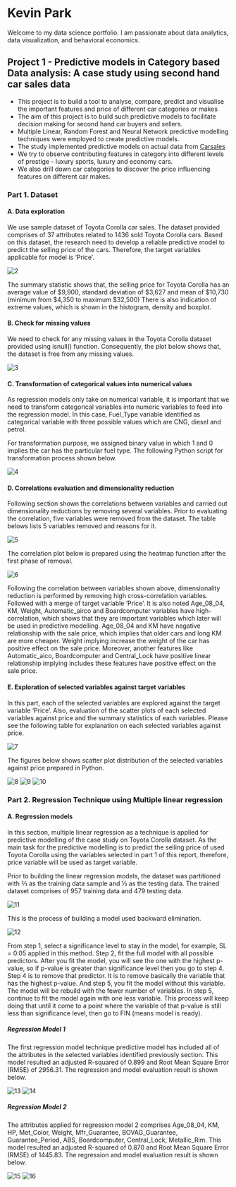 # Kevin Park          
Welcome to my data science portfolio. I am passionate about data analytics, data visualization, and behavioral economics.

## Project 1 - Predictive models in Category based Data analysis:  A case study using second hand car sales data

* This project is to build a tool to analyse, compare, predict and visualise the important features and price of different car categories or makes 
* The aim of this project is to build such predictive models to facilitate decision making for second hand car buyers and sellers.
* Multiple Linear, Random Forest and Neural Network predictive modelling techniques were employed to create predictive models.
* The study implemented predictive models on actual data from [Carsales](https://www.carsales.com.au)
* We try to observe contributing features in category into different levels of prestige - luxury sports, luxury and economy cars.
* We also drill down car categories to discover the price influencing features on different car makes.

### Part 1. Dataset

#### A. Data exploration

We use sample dataset of Toyota Corolla car sales. The dataset provided comprises of 37 attributes related to 1436 sold Toyota Corolla cars. Based on this dataset, the research need to develop a reliable predictive model to predict the selling price of the cars. Therefore, the target variables applicable for model is ‘Price’.

![2](https://user-images.githubusercontent.com/32251175/160736373-b626234a-2f39-4eb6-9f79-b73ba29b82e4.PNG)

The summary statistic shows that, the selling price for Toyota Corolla has an average value of $9,900, standard deviation of $3,627 and mean of $10,730 (minimum from $4,350 to maximum $32,500) There is also indication of extreme values, which is shown in the histogram, density and boxplot. 

#### B. Check for missing values

We need to check for any missing values in the Toyota Corolla dataset provided using isnull() function. Consequently, the plot below shows that, the dataset is free from any missing values.

![3](https://user-images.githubusercontent.com/32251175/160737020-9fbbd381-42f7-4753-b03b-7c5996b14d75.PNG)

#### C. Transformation of categorical values into numerical values

As regression models only take on numerical variable, it is important that we need to transform categorical variables into numeric variables to feed into the regression model. In this case, Fuel_Type variable identified as categorical variable with three possible values which are CNG, diesel and petrol.

For transformation purpose, we assigned binary value in which 1 and 0 implies the car has the particular fuel type. The following Python script for transformation process shown below.

![4](https://user-images.githubusercontent.com/32251175/160737093-5871e614-8453-4363-a2be-57752cf37361.PNG)

#### D. Correlations evaluation and dimensionality reduction

Following section shown the correlations between variables and carried out dimensionality reductions by removing several variables. Prior to evaluating the correlation, five variables were removed from the dataset. The table belows lists 5 variables removed and reasons for it.

![5](https://user-images.githubusercontent.com/32251175/160737167-2ae47291-7b42-4345-8259-fe4cbad57f0e.PNG)

The correlation plot below is prepared using the heatmap function after the first phase of removal.

![6](https://user-images.githubusercontent.com/32251175/160737243-58b636c9-5cc4-4009-9b98-aa7bcc0a8e7e.PNG)

Following the correlation between variables shown above, dimensionality reduction is performed by removing high cross-correlation variables. Followed with a merge of target variable ‘Price’. It is also noted Age_08_04, KM, Weight, Automatic_airco and Boardcomputer variables have high-correlation, which shows that they are important variables which later will be used in predictive modelling. Age_08_04 and KM have negative relationship with the sale price, which implies that older cars and long KM are more cheaper. Weight implying increase the weight of the car has positive effect on the sale price. Moreover, another features like Automatic_aico, Boardcomputer and Central_Lock have positive linear relationship implying includes these features have positive effect on the sale price.

#### E. Exploration of selected variables against target variables

In this part, each of the selected variables are explored against the target variable ‘Price’. Also, evaluation of the scatter plots of each selected variables against price and the summary statistics of each variables. Please see the following table for explanation on each selected variables against price.

![7](https://user-images.githubusercontent.com/32251175/160738436-55375ab2-9968-4ade-9e97-8e37238d6e0b.PNG)

The figures below shows scatter plot distribution of the selected variables against price prepared in Python. 

![8](https://user-images.githubusercontent.com/32251175/160744621-21e95cf7-cbe2-42e1-bccf-e5aa95449bbc.PNG)
![9](https://user-images.githubusercontent.com/32251175/160744623-25a97ba2-d88e-4850-9fdb-2f66e0b35883.PNG)
![10](https://user-images.githubusercontent.com/32251175/160744629-1ce1f4a6-aa21-47c7-8361-89ba363703d9.PNG)

### Part 2. Regression Technique using Multiple linear regression

#### A. Regression models

In this section, multiple linear regression as a technique is applied for predictive modelling of the case study on Toyota Corolla dataset. As the main task for the predictive modelling is to predict the selling price of used Toyota Corolla using the variables selected in part 1 of this report, therefore, price variable will be used as target variable. 

Prior to building the linear regression models, the dataset was partitioned with ⅔ as the training data sample and ⅓ as the testing data. The trained dataset comprises of 957 training data and 479 testing data. 

![11](https://user-images.githubusercontent.com/32251175/160744920-32d11ce0-c265-4fa9-8eae-8d47c558c9c1.PNG)

This is the process of building a model used backward elimination.

![12](https://user-images.githubusercontent.com/32251175/160744984-d3fa466e-8322-4ff6-bf02-019a59a07f5d.PNG)

From step 1, select a significance level to stay in the model, for example, SL = 0.05 applied in this method. Step 2, fit the full model with all possible predictors. After you fit the model, you will see the one with the highest p-value, so if p-value is greater than significance level then you go to step 4. Step 4 is to remove that predictor. It is to remove basically the variable that has the highest p-value. And step 5, you fit the model without this variable. The model will be rebuild with the fewer number of variables. In step 5, continue to fit the model again with one less variable. This process will keep doing that until it come to a point where the variable of that p-value is still less than significance level, then go to FIN (means model is ready).

##### Regression Model 1

The first regression model technique predictive model has included all of the attributes in the selected variables identified previously section. This model resulted an adjusted R-squared of 0.899 and Root Mean Square Error (RMSE) of 2956.31. The regression and model evaluation result is shown below.

![13](https://user-images.githubusercontent.com/32251175/160751645-fdd661fe-92a0-40f7-9c8f-3ad3e4070c1a.PNG)
![14](https://user-images.githubusercontent.com/32251175/160751649-b2d6c695-884b-4f73-8bd0-8a858d144810.PNG)

##### Regression Model 2

The attributes applied for regression model 2 comprises Age_08_04, KM, HP, Met_Color, Weight, Mfr_Guarantee, BOVAG_Guarantee, Guarantee_Period, ABS, Boardcomputer, Central_Lock, Metallic_Rim. This model resulted an adjusted R-squared of 0.870 and Root Mean Square Error (RMSE) of 1445.83. The regression and model evaluation result is shown below.

![15](https://user-images.githubusercontent.com/32251175/160751824-210cb1d4-f8f0-48d6-8ce3-fff7291973be.PNG)
![16](https://user-images.githubusercontent.com/32251175/160751829-25aa1b1f-a286-45ca-892d-a19b98df95bd.PNG)

